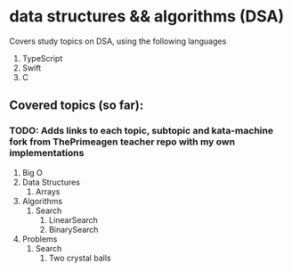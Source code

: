 # data structures && algorithms (DSA)

Covers study topics on DSA, using the following languages

1. TypeScript
2. Swift
3. C

## Covered topics (so far):

### TODO: Adds links to each topic, subtopic and kata-machine fork from ThePrimeagen teacher repo with my own implementations

1. Big O
2. Data Structures
    1. Arrays
3. Algorithms
    1. Search
        1. LinearSearch
        2. BinarySearch
4. Problems
    1. Search
        1. Two crystal balls
